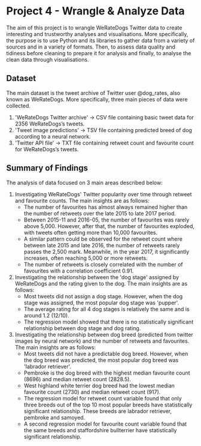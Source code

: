# Project 4 - Wrangle & Analyze Data

The aim of this project is to wrangle WeRateDogs Twitter data to create interesting and trustworthy analyses and visualisations. More specifically, the purpose is to use Python and its libraries to gather data from a variety of sources and in a variety of formats. Then, to assess data quality and tidiness before cleaning to prepare it for analysis and finally, to analyse the clean data through visualisations.

## Dataset

The main dataset is the tweet archive of Twitter user @dog_rates, also known as WeRateDogs. More specifically, three main pieces of data were collected. 
1. 'WeRateDogs Twitter archive' -> CSV file containing basic tweet data for 2356 WeRateDogs’s tweets.
2. 'Tweet image predictions' -> TSV file containing predicted breed of dog according to a neural network.
3. 'Twitter API file' -> TXT file containing retweet count and favourite count for WeRateDogs’s tweets.

## Summary of Findings

The analysis of data focused on 3 main areas described below:

1. Investigating WeRateDogs' Twitter popularity over time through retweet and favourite counts. The main insights are as follows:
	* The number of favourites has almost always remained higher than the number of retweets over the late 2015 to late 2017 period.
	* Between 2015-11 and 2016-05, the number of favourites was rarely above 5,000. However, after that, the number of favourites exploded, with tweets often getting more than 10,000 favourites.
	* A similar pattern could be observed for the retweet count where between late 2015 and late 2016, the number of retweets rarely passes the 2,500 mark. Meanwhile, in the year 2017, it significantly increases, often reaching 5,000 or more retweets.
	* The number of retweets is closely correlated with the number of favourites with a correlation coefficient 0.91.
2. Investigating the relationship between the 'dog stage' assigned by WeRateDogs and the rating given to the dog. The main insights are as follows:
	* Most tweets did not assign a dog stage. However, when the dog stage was assigned, the most popular dog stage was 'pupper'.
	* The average rating for all 4 dog stages is relatively the same and is around 1.2 (12/10).
	* The regression model showed that there is no statistically significant relationship between dog stage and dog rating.
3. Investigating the relationship between dog breed (predicted from twitter images by neural network) and the number of retweets and favourites. The main insights are as follows:
	* Most tweets did not have a predictable dog breed. However, when the dog breed was predicted, the most popular dog breed was 'labrador retriever'.
	* Pembroke is the dog breed with the highest median favourite count (8696) and median retweet count (2828.5).
	* West highland white terrier dog breed had the lowest median favourite count (2730) and median retweet count (917). 
	* The regression model for retweet count variable found that only three breeds out of the top 10 most popular breeds have statistically significant relationship. These breeds are labrador retriever, pembroke and samoyed.
	* A second regression model for favourite count variable found that the same breeds and staffordshire bullterrier have statistically significant relationship.
